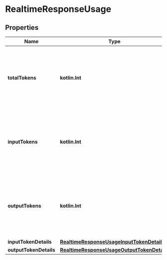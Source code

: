 
# RealtimeResponseUsage

## Properties
| Name | Type | Description | Notes |
| ------------ | ------------- | ------------- | ------------- |
| **totalTokens** | **kotlin.Int** | The total number of tokens in the Response including input and output  text and audio tokens.  |  [optional] |
| **inputTokens** | **kotlin.Int** | The number of input tokens used in the Response, including text and  audio tokens.  |  [optional] |
| **outputTokens** | **kotlin.Int** | The number of output tokens sent in the Response, including text and  audio tokens.  |  [optional] |
| **inputTokenDetails** | [**RealtimeResponseUsageInputTokenDetails**](RealtimeResponseUsageInputTokenDetails.md) |  |  [optional] |
| **outputTokenDetails** | [**RealtimeResponseUsageOutputTokenDetails**](RealtimeResponseUsageOutputTokenDetails.md) |  |  [optional] |



